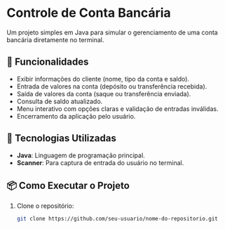 # Controle de Conta Bancária  

Um projeto simples em Java para simular o gerenciamento de uma conta bancária diretamente no terminal.

## 🔨 Funcionalidades  
- Exibir informações do cliente (nome, tipo da conta e saldo).  
- Entrada de valores na conta (depósito ou transferência recebida).  
- Saída de valores da conta (saque ou transferência enviada).  
- Consulta de saldo atualizado.  
- Menu interativo com opções claras e validação de entradas inválidas.  
- Encerramento da aplicação pelo usuário.  

## 🚀 Tecnologias Utilizadas  
- **Java**: Linguagem de programação principal.  
- **Scanner**: Para captura de entrada do usuário no terminal.  

## 📦 Como Executar o Projeto  
1. Clone o repositório:  
   ```bash  
   git clone https://github.com/seu-usuario/nome-do-repositorio.git  
